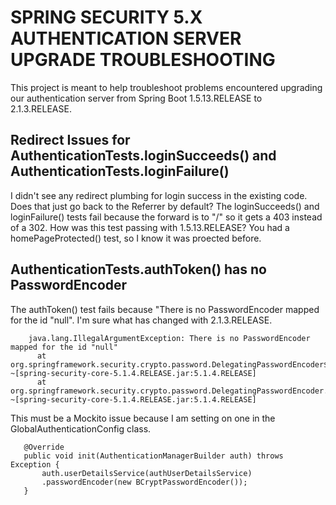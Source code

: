 # SPRING SECURITY 5.X AUTHENTICATION SERVER UPGRADE TROUBLESHOOTING

This project is meant to help troubleshoot problems encountered upgrading our authentication server from 
Spring Boot 1.5.13.RELEASE to 2.1.3.RELEASE.

## Redirect Issues for AuthenticationTests.loginSucceeds() and AuthenticationTests.loginFailure()  

I didn't see any redirect plumbing for login success in the existing code. Does that just go back to the Referrer by default? 
The loginSucceeds() and loginFailure() tests fail because the forward is to "/" so it gets a 403 instead of a 302. 
How was this test passing with 1.5.13.RELEASE? You had a homePageProtected() test, so I know it was proected before. 

## AuthenticationTests.authToken() has no PasswordEncoder

The authToken() test fails because "There is no PasswordEncoder mapped for the id "null". I'm sure what has changed with 2.1.3.RELEASE.

``` 
    java.lang.IllegalArgumentException: There is no PasswordEncoder mapped for the id "null"    
      at org.springframework.security.crypto.password.DelegatingPasswordEncoder$UnmappedIdPasswordEncoder.matches(DelegatingPasswordEncoder.java:244) ~[spring-security-core-5.1.4.RELEASE.jar:5.1.4.RELEASE]   
      at org.springframework.security.crypto.password.DelegatingPasswordEncoder.matches(DelegatingPasswordEncoder.java:198) ~[spring-security-core-5.1.4.RELEASE.jar:5.1.4.RELEASE]
```    
 	
This must be a Mockito issue because I am setting on one in the GlobalAuthenticationConfig class.

``` 
   @Override  
   public void init(AuthenticationManagerBuilder auth) throws Exception {  
       auth.userDetailsService(authUserDetailsService)  
       .passwordEncoder(new BCryptPasswordEncoder());   
   }
```	